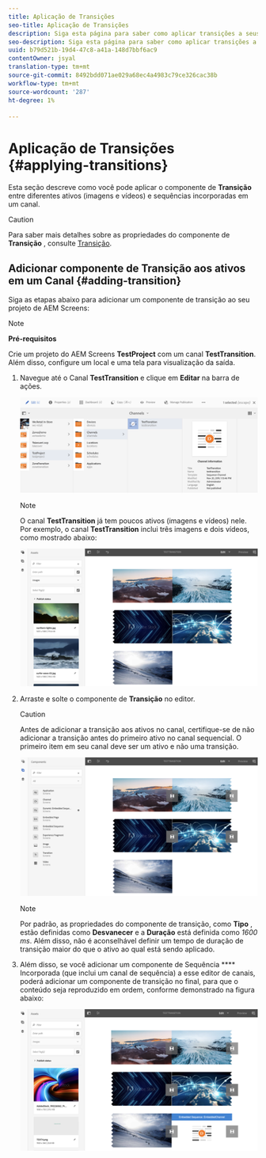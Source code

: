 ```yaml
---
title: Aplicação de Transições
seo-title: Aplicação de Transições
description: Siga esta página para saber como aplicar transições a seus projetos do Screens.
seo-description: Siga esta página para saber como aplicar transições a seus projetos do Screens.
uuid: b79d521b-19d4-47c8-a41a-148d7bbf6ac9
contentOwner: jsyal
translation-type: tm+mt
source-git-commit: 8492bdd071ae029a68ec4a4983c79ce326cac38b
workflow-type: tm+mt
source-wordcount: '287'
ht-degree: 1%

---
```



# Aplicação de Transições {#applying-transitions}

Esta seção descreve como você pode aplicar o componente de **Transição** entre diferentes ativos (imagens e vídeos) e sequências incorporadas em um canal.


>[!CAUTION]
>
>Para saber mais detalhes sobre as propriedades do componente de **Transição** , consulte [Transição](adding-components-to-a-channel.md#transition).

## Adicionar componente de Transição aos ativos em um Canal {#adding-transition}

Siga as etapas abaixo para adicionar um componente de transição ao seu projeto de AEM Screens:

>[!NOTE]
>
>**Pré-requisitos**
>
> Crie um projeto do AEM Screens **TestProject** com um canal **TestTransition**. Além disso, configure um local e uma tela para visualização da saída.

1. Navegue até o Canal **TestTransition** e clique em **Editar** na barra de ações.

   ![image1](assets/transitions1.png)

   >[!NOTE]
   >
   >O canal **TestTransition** já tem poucos ativos (imagens e vídeos) nele. Por exemplo, o canal **TestTransition** inclui três imagens e dois vídeos, como mostrado abaixo:

   ![image2](assets/transitions2.png)


1. Arraste e solte o componente de **Transição** no editor.
   >[!CAUTION]
   >
   >Antes de adicionar a transição aos ativos no canal, certifique-se de não adicionar a transição antes do primeiro ativo no canal sequencial. O primeiro item em seu canal deve ser um ativo e não uma transição.

   ![image3](assets/transitions3.png)

   >[!NOTE]
   >
   >Por padrão, as propriedades do componente de transição, como **Tipo** , estão definidas como **Desvanecer** e a **Duração** está definida como *1600 ms*.  Além disso, não é aconselhável definir um tempo de duração de transição maior do que o ativo ao qual está sendo aplicado.

1. Além disso, se você adicionar um componente de Sequência **** Incorporada (que inclui um canal de sequência) a esse editor de canais, poderá adicionar um componente de transição no final, para que o conteúdo seja reproduzido em ordem, conforme demonstrado na figura abaixo:

   ![image3](assets/transitions5.png)

